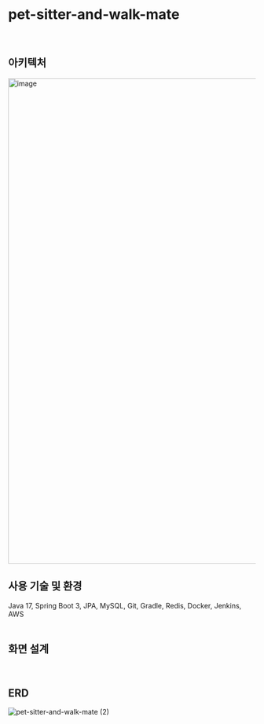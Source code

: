 # pet-sitter-and-walk-mate
<br>

## 아키텍처
<img width="988" alt="image" src="https://user-images.githubusercontent.com/93698160/226161255-52bd20ad-f542-4947-a18d-05c6558e396d.png">
<br>

## 사용 기술 및 환경
Java 17, Spring Boot 3, JPA, MySQL, Git, Gradle, Redis, Docker, Jenkins, AWS
<br>
<br>

## 화면 설계
<br>

## ERD
![pet-sitter-and-walk-mate (2)](https://user-images.githubusercontent.com/93698160/225884034-2731480b-116d-4540-b4fe-e772165faacd.png)

